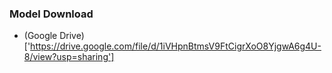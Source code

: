### Model Download

- (Google Drive)['https://drive.google.com/file/d/1iVHpnBtmsV9FtCigrXoO8YjgwA6g4U-8/view?usp=sharing']